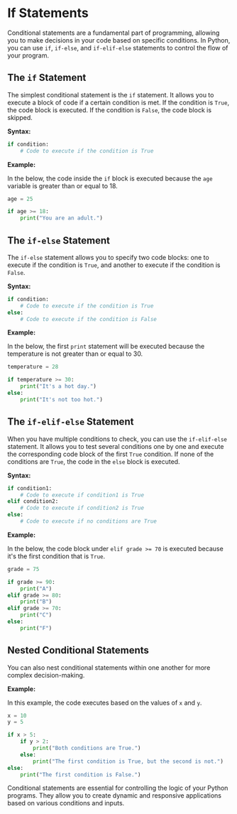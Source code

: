 # If Statements

Conditional statements are a fundamental part of programming, allowing you to make decisions in your code based on specific conditions. In Python, you can use `if`, `if-else`, and `if-elif-else` statements to control the flow of your program.

## The `if` Statement

The simplest conditional statement is the `if` statement. It allows you to execute a block of code if a certain condition is met. If the condition is `True`, the code block is executed. If the condition is `False`, the code block is skipped.

**Syntax:**

```python
if condition:
    # Code to execute if the condition is True
```

**Example:**

In the below, the code inside the `if` block is executed because the `age` variable is greater than or equal to 18.


```python
age = 25

if age >= 18:
    print("You are an adult.")
```

## The `if-else` Statement

The `if-else` statement allows you to specify two code blocks: one to execute if the condition is `True`, and another to execute if the condition is `False`.

**Syntax:**

```python
if condition:
    # Code to execute if the condition is True
else:
    # Code to execute if the condition is False
```

**Example:**

In the below, the first `print` statement will be executed because the temperature is not greater than or equal to 30.


```python
temperature = 28

if temperature >= 30:
    print("It's a hot day.")
else:
    print("It's not too hot.")
```

## The `if-elif-else` Statement

When you have multiple conditions to check, you can use the `if-elif-else` statement. It allows you to test several conditions one by one and execute the corresponding code block of the first `True` condition. If none of the conditions are `True`, the code in the `else` block is executed.

**Syntax:**

```python
if condition1:
    # Code to execute if condition1 is True
elif condition2:
    # Code to execute if condition2 is True
else:
    # Code to execute if no conditions are True
```

**Example:**

In the below, the code block under `elif grade >= 70` is executed because it's the first condition that is `True`.



```python
grade = 75

if grade >= 90:
    print("A")
elif grade >= 80:
    print("B")
elif grade >= 70:
    print("C")
else:
    print("F")
```

## Nested Conditional Statements

You can also nest conditional statements within one another for more complex decision-making.

**Example:**

In this example, the code executes based on the values of `x` and `y`.


```python
x = 10
y = 5

if x > 5:
    if y > 2:
        print("Both conditions are True.")
    else:
        print("The first condition is True, but the second is not.")
else:
    print("The first condition is False.")
```

Conditional statements are essential for controlling the logic of your Python programs. They allow you to create dynamic and responsive applications based on various conditions and inputs.
